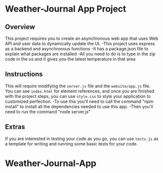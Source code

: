 # Weather-Journal App Project

## Overview
This project requires you to create an asynchronous web app that uses Web API and user data to dynamically update the UI. 
-This project uses express as a backend and asynchronous functions 
-It has a package.json file to explain what packages are installed 
-All you need to do is to type in the zip code in the us and it gives you the latest temperature in that area


## Instructions
This will require modifying the `server.js` file and the `website/app.js` file. You can see `index.html` for element references, and once you are finished with the project steps, you can use `style.css` to style your application to customized perfection.
-To use this you'll need to call the command "npm install" to install all the dependencies
needed to use this app.
-Then you'll need to run the command "node server.js"

## Extras
If you are interested in testing your code as you go, you can use `tests.js` as a template for writing and running some basic tests for your code.
# Weather-Journal-App
